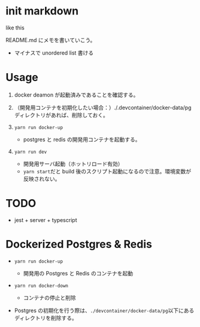 # init markdown

like this

README.md にメモを書いていこう。

- マイナスで unordered list 書ける

# Usage

1. docker deamon が起動済みであることを確認する。

2. （開発用コンテナを初期化したい場合：）./.devcontainer/docker-data/pg ディレクトリがあれば、削除しておく。

3. `yarn run docker-up`

   - postgres と redis の開発用コンテナを起動する。

4. `yarn run dev`
   - 開発用サーバ起動（ホットリロード有効）
   - `yarn start`だと build 後のスクリプト起動になるので注意。環境変数が反映されない。

# TODO

- jest + server + typescript

# Dockerized Postgres & Redis

- `yarn run docker-up`
  - 開発用の Postgres と Redis のコンテナを起動
- `yarn run docker-down`

  - コンテナの停止と削除

- Postgres の初期化を行う際は、`./devcontainer/docker-data/pg`以下にあるディレクトリを削除する。
